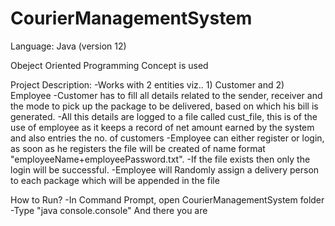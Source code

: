 # CourierManagementSystem
 Language:
 Java
 (version 12)
 
 Obeject Oriented Programming Concept is used
 
 Project Description:
 -Works with 2 entities viz.. 1) Customer and  2) Employee
 -Customer has to fill all details related to the sender, receiver and the mode to pick up the package to be delivered, based on which his bill is generated.
 -All this details are logged to a file called cust_file, this is of the use of employee as it keeps a record of net amount earned by the system and also entries the no. of customers
 -Employee can either register or login, as soon as he registers the file will be created of name format "employeeName+employeePassword.txt". 
 -If the file exists then only the login will be successful.
 -Employee will Randomly assign a delivery person to each package which will be appended in the file 
 
 How to Run?
 -In Command Prompt, open CourierManagementSystem folder
 -Type "java console.console"
 And there you are
 
